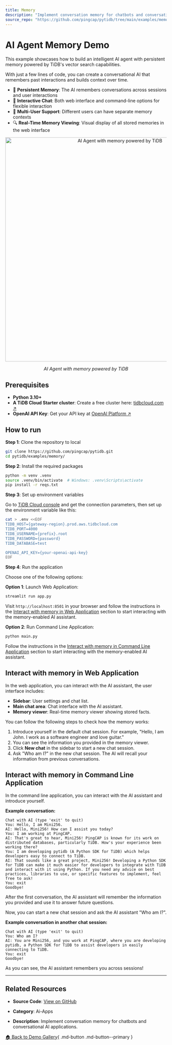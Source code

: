 ```yaml
---
title: Memory
description: "Implement conversation memory for chatbots and conversational AI applications."
source_repo: "https://github.com/pingcap/pytidb/tree/main/examples/memory"
---
```


# AI Agent Memory Demo

This example showcases how to build an intelligent AI agent with persistent memory powered by TiDB's vector search capabilities.

With just a few lines of code, you can create a conversational AI that remembers past interactions and builds context over time.

- 🧠 **Persistent Memory**: The AI remembers conversations across sessions and user interactions
- 💬 **Interactive Chat**: Both web interface and command-line options for flexible interaction
- 👤 **Multi-User Support**: Different users can have separate memory contexts
- 🔍 **Real-Time Memory Viewing**: Visual display of all stored memories in the web interface

<p align="center">
    <img src="https://github.com/user-attachments/assets/b57ae0fb-9075-43a9-8690-edaa69ca9f40" alt="AI Agent with memory powered by TiDB" width="700"/>
    <p align="center"><i>AI Agent with memory powered by TiDB</i></p>
</p>

## Prerequisites

- **Python 3.10+**
- **A TiDB Cloud Starter cluster**: Create a free cluster here: [tidbcloud.com ↗️](https://tidbcloud.com/?utm_source=github&utm_medium=referral&utm_campaign=pytidb_readme)
- **OpenAI API Key**: Get your API key at [OpenAI Platform ↗️](https://platform.openai.com/api-keys)

## How to run

**Step 1**: Clone the repository to local

```bash
git clone https://github.com/pingcap/pytidb.git
cd pytidb/examples/memory/
```

**Step 2**: Install the required packages

```bash
python -m venv .venv
source .venv/bin/activate  # Windows: .venv\Scripts\activate
pip install -r reqs.txt
```

**Step 3**: Set up environment variables

Go to [TiDB Cloud console](https://tidbcloud.com/clusters) and get the connection parameters, then set up the environment variable like this:

```bash
cat > .env <<EOF
TIDB_HOST={gateway-region}.prod.aws.tidbcloud.com
TIDB_PORT=4000
TIDB_USERNAME={prefix}.root
TIDB_PASSWORD={password}
TIDB_DATABASE=test

OPENAI_API_KEY={your-openai-api-key}
EOF
```

**Step 4**: Run the application

Choose one of the following options:

**Option 1**: Launch Web Application:

```bash
streamlit run app.py
```

Visit `http://localhost:8501` in your browser and follow the instructions in the [Interact with memory in Web Application](https://github.com/pingcap/pytidb/tree/main/examples/memory/#interact-with-memory-in-web-application) section to start interacting with the memory-enabled AI assistant.

**Option 2**: Run Command Line Application:

```bash
python main.py
```

Follow the instructions in the [Interact with memory in Command Line Application](https://github.com/pingcap/pytidb/tree/main/examples/memory/#interact-with-memory-in-command-line-application) section to start interacting with the memory-enabled AI assistant.

## Interact with memory in Web Application

In the web application, you can interact with the AI assistant, the user interface includes:

- **Sidebar**: User settings and chat list.
- **Main chat area**: Chat interface with the AI assistant.
- **Memory viewer**: Real-time memory viewer showing stored facts.

You can follow the following steps to check how the memory works:

1. Introduce yourself in the default chat session. For example, "Hello, I am John. I work as a software engineer and love guitar."
2. You can see the information you provided in the memory viewer.
3. Click **New chat** in the sidebar to start a new chat session.
4. Ask "Who am I?" in the new chat session. The AI will recall your information from previous conversations.


## Interact with memory in Command Line Application

In the command line application, you can interact with the AI assistant and introduce yourself.

**Example conversation:**

```plain
Chat with AI (type 'exit' to quit)
You: Hello, I am Mini256.
AI: Hello, Mini256! How can I assist you today?
You: I am working at PingCAP.
AI: That's great to hear, Mini256! PingCAP is known for its work on distributed databases, particularly TiDB. How's your experience been working there?
You: I am developing pytidb (A Python SDK for TiDB) which helps developers easy to connect to TiDB.
AI: That sounds like a great project, Mini256! Developing a Python SDK for TiDB can make it much easier for developers to integrate with TiDB and interact with it using Python. If you need any advice on best practices, libraries to use, or specific features to implement, feel free to ask!
You: exit
Goodbye!
```

After the first conversation, the AI assistant will remember the information you provided and use it to answer future questions.

Now, you can start a new chat session and ask the AI assistant "Who am I?".

**Example conversation in another chat session:**

```plain
Chat with AI (type 'exit' to quit)
You: Who am I?
AI: You are Mini256, and you work at PingCAP, where you are developing pytidb, a Python SDK for TiDB to assist developers in easily connecting to TiDB.
You: exit
Goodbye!
```

As you can see, the AI assistant remembers you across sessions!



---

## Related Resources

- **Source Code**: [View on GitHub](https://github.com/pingcap/pytidb/tree/main/examples/memory)
- **Category**: Ai-Apps

- **Description**: Implement conversation memory for chatbots and conversational AI applications.


[🏠 Back to Demo Gallery](../index.md){ .md-button .md-button--primary } 